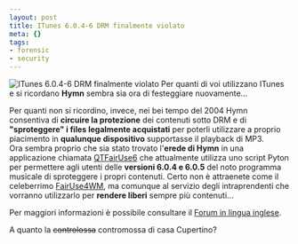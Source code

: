 ```yaml
--- 
layout: post
title: ITunes 6.0.4-6 DRM finalmente violato
meta: {}
tags: 
- forensic
- security
---
```

![ITunes 6.0.4-6 DRM finalmente violato](http://www.lastknight.com//download/20060829_ITunes.jpg)
Per quanti di voi utilizzano ITunes e si ricordano **Hymn** sembra sia ora di festeggiare nuovamente...  

Per quanti non si ricordino, invece, nei bei tempo del 2004 Hymn consentiva di **circuire la protezione** dei contenuti sotto DRM e di **"sproteggere" i files legalmente acquistati** per poterli utilizzare a proprio piacimento in **qualunque dispositivo** supportasse il playback di MP3.  
Ora sembra proprio che sia stato trovato l'**erede di Hymn** in una applicazione chiamata [QTFairUse6](http://hymn-project.org/forums/viewtopic.php?t=1553) che attualmente utilizza uno script Pyton per permettere agli utenti delle **versioni 6.0.4 e 6.0.5** del noto programma musicale di sproteggere i propri contenuti. Certo non è attraenete come il celeberrimo [FairUse4WM](http://www.engadget.com/2006/08/25/fairuse4wm-strips-windows-media-drm/), ma comunque al servizio degli intraprendenti che vorranno utilizzarlo per **rendere liberi** sempre più contenuti...  

Per maggiori informazioni è possibile consultare il [Forum in lingua inglese](http://hymn-project.org/forums/viewtopic.php?t=1553).

A quanto la <s>controlossa</s> contromossa di casa Cupertino? 

